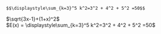 ``` 
$$\displaystyle\sum_{k=3}^5 k^2=3^2 + 4^2 + 5^2 =50$$
```
$\sqrt{3x-1}+(1+x)^2$ <br>
$E(x) = \displaystyle\sum_{k=3}^5 k^2=3^2 + 4^2 + 5^2 =50$
